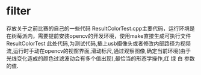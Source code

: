# filter
存放关于之前比赛的自己的一些代码
ResultColorTest.cpp主要代码，运行环境是在树莓派内，需要提前安装opencv的开发环境，使用make直接生成可执行文件ResultColorTest
此处代码,为测试代码,插上usb摄像头或者修改内部路径为视频流,运行时手动在opencv的视窗界面,滑动标尺,通过观察图像,确定当前环境(由于光线变化造成的颜色过滤波动会有多个值出现),最恰当的形态学操作,红 绿 白 参数的值.

